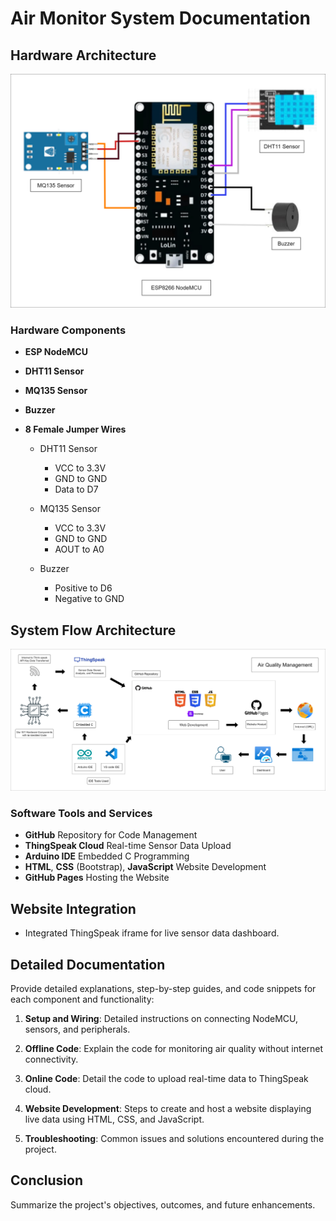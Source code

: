 # Air Monitor System Documentation

## Hardware Architecture

![Hardware Architecture Diagram](img/IoT_Arc.png)

### Hardware Components

- **ESP NodeMCU**
- **DHT11 Sensor**
- **MQ135 Sensor**
- **Buzzer**
- **8 Female Jumper Wires**

    - DHT11 Sensor
    
      - VCC to 3.3V
      - GND to GND
      - Data to D7
    
    - MQ135 Sensor
    
      - VCC to 3.3V
      - GND to GND
      - AOUT to A0
      
    - Buzzer
    
      - Positive to D6
      - Negative to GND

## System Flow Architecture

![Software Architecture Diagram](img/AQM_arc.png)

### Software Tools and Services

- **GitHub** Repository for Code Management
- **ThingSpeak Cloud** Real-time Sensor Data Upload
- **Arduino IDE** Embedded C Programming
- **HTML**, **CSS** (Bootstrap), **JavaScript** Website Development
- **GitHub Pages** Hosting the Website
  
## Website Integration

- Integrated ThingSpeak iframe for live sensor data dashboard.

## Detailed Documentation

Provide detailed explanations, step-by-step guides, and code snippets for each component and functionality:

1. **Setup and Wiring**: Detailed instructions on connecting NodeMCU, sensors, and peripherals.
   
2. **Offline Code**: Explain the code for monitoring air quality without internet connectivity.
   
3. **Online Code**: Detail the code to upload real-time data to ThingSpeak cloud.
   
4. **Website Development**: Steps to create and host a website displaying live data using HTML, CSS, and JavaScript.
   
5. **Troubleshooting**: Common issues and solutions encountered during the project.

## Conclusion

Summarize the project's objectives, outcomes, and future enhancements.

